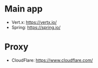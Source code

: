 # Main app
- Vert.x: https://vertx.io/
- Spring: https://spring.io/

# Proxy
- CloudFlare: https://www.cloudflare.com/
